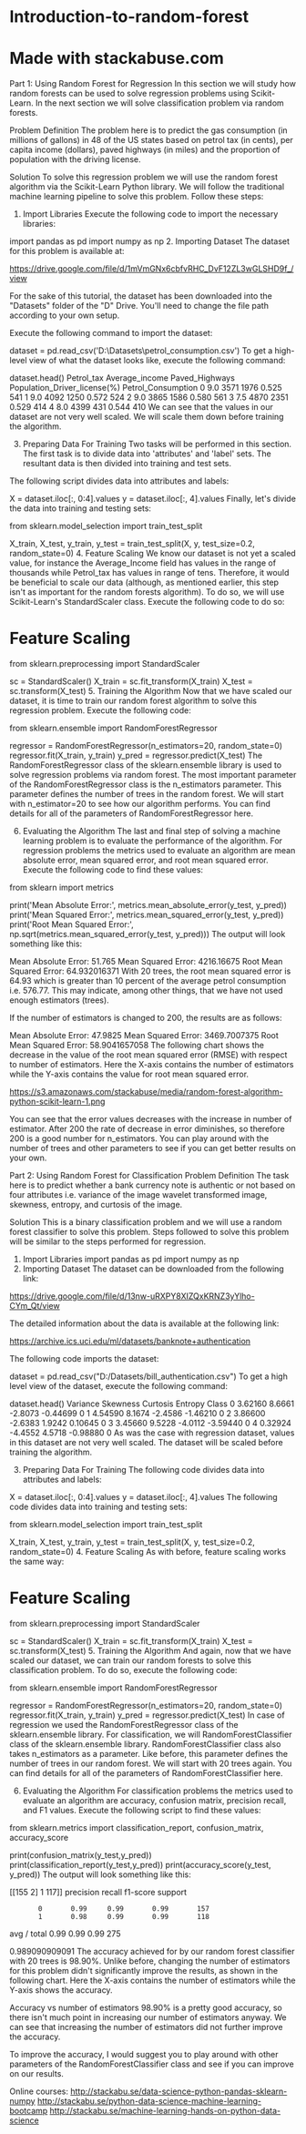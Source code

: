 # Introduction-to-random-forest
# Made with stackabuse.com

Part 1: Using Random Forest for Regression
In this section we will study how random forests can be used to solve regression problems using Scikit-Learn. In the next section we will solve classification problem via random forests.

Problem Definition
The problem here is to predict the gas consumption (in millions of gallons) in 48 of the US states based on petrol tax (in cents), per capita income (dollars), paved highways (in miles) and the proportion of population with the driving license.

Solution
To solve this regression problem we will use the random forest algorithm via the Scikit-Learn Python library. We will follow the traditional machine learning pipeline to solve this problem. Follow these steps:

1. Import Libraries
Execute the following code to import the necessary libraries:

import pandas as pd
import numpy as np
2. Importing Dataset
The dataset for this problem is available at:

https://drive.google.com/file/d/1mVmGNx6cbfvRHC_DvF12ZL3wGLSHD9f_/view

For the sake of this tutorial, the dataset has been downloaded into the "Datasets" folder of the "D" Drive. You'll need to change the file path according to your own setup.

Execute the following command to import the dataset:

dataset = pd.read_csv('D:\Datasets\petrol_consumption.csv')
To get a high-level view of what the dataset looks like, execute the following command:

dataset.head()
Petrol_tax	Average_income	Paved_Highways	Population_Driver_license(%)	Petrol_Consumption
0	9.0	3571	1976	0.525	541
1	9.0	4092	1250	0.572	524
2	9.0	3865	1586	0.580	561
3	7.5	4870	2351	0.529	414
4	8.0	4399	431	0.544	410
We can see that the values in our dataset are not very well scaled. We will scale them down before training the algorithm.

3. Preparing Data For Training
Two tasks will be performed in this section. The first task is to divide data into 'attributes' and 'label' sets. The resultant data is then divided into training and test sets.

The following script divides data into attributes and labels:

X = dataset.iloc[:, 0:4].values
y = dataset.iloc[:, 4].values
Finally, let's divide the data into training and testing sets:

from sklearn.model_selection import train_test_split

X_train, X_test, y_train, y_test = train_test_split(X, y, test_size=0.2, random_state=0)
4. Feature Scaling
We know our dataset is not yet a scaled value, for instance the Average_Income field has values in the range of thousands while Petrol_tax has values in range of tens. Therefore, it would be beneficial to scale our data (although, as mentioned earlier, this step isn't as important for the random forests algorithm). To do so, we will use Scikit-Learn's StandardScaler class. Execute the following code to do so:


# Feature Scaling
from sklearn.preprocessing import StandardScaler

sc = StandardScaler()
X_train = sc.fit_transform(X_train)
X_test = sc.transform(X_test)
5. Training the Algorithm
Now that we have scaled our dataset, it is time to train our random forest algorithm to solve this regression problem. Execute the following code:

from sklearn.ensemble import RandomForestRegressor

regressor = RandomForestRegressor(n_estimators=20, random_state=0)
regressor.fit(X_train, y_train)
y_pred = regressor.predict(X_test)
The RandomForestRegressor class of the sklearn.ensemble library is used to solve regression problems via random forest. The most important parameter of the RandomForestRegressor class is the n_estimators parameter. This parameter defines the number of trees in the random forest. We will start with n_estimator=20 to see how our algorithm performs. You can find details for all of the parameters of RandomForestRegressor here.

6. Evaluating the Algorithm
The last and final step of solving a machine learning problem is to evaluate the performance of the algorithm. For regression problems the metrics used to evaluate an algorithm are mean absolute error, mean squared error, and root mean squared error. Execute the following code to find these values:

from sklearn import metrics

print('Mean Absolute Error:', metrics.mean_absolute_error(y_test, y_pred))
print('Mean Squared Error:', metrics.mean_squared_error(y_test, y_pred))
print('Root Mean Squared Error:', np.sqrt(metrics.mean_squared_error(y_test, y_pred)))
The output will look something like this:

Mean Absolute Error: 51.765
Mean Squared Error: 4216.16675
Root Mean Squared Error: 64.932016371
With 20 trees, the root mean squared error is 64.93 which is greater than 10 percent of the average petrol consumption i.e. 576.77. This may indicate, among other things, that we have not used enough estimators (trees).

If the number of estimators is changed to 200, the results are as follows:

Mean Absolute Error: 47.9825
Mean Squared Error: 3469.7007375
Root Mean Squared Error: 58.9041657058
The following chart shows the decrease in the value of the root mean squared error (RMSE) with respect to number of estimators. Here the X-axis contains the number of estimators while the Y-axis contains the value for root mean squared error.

https://s3.amazonaws.com/stackabuse/media/random-forest-algorithm-python-scikit-learn-1.png

You can see that the error values decreases with the increase in number of estimator. After 200 the rate of decrease in error diminishes, so therefore 200 is a good number for n_estimators. You can play around with the number of trees and other parameters to see if you can get better results on your own.

Part 2: Using Random Forest for Classification
Problem Definition
The task here is to predict whether a bank currency note is authentic or not based on four attributes i.e. variance of the image wavelet transformed image, skewness, entropy, and curtosis of the image.

Solution
This is a binary classification problem and we will use a random forest classifier to solve this problem. Steps followed to solve this problem will be similar to the steps performed for regression.

1. Import Libraries
import pandas as pd
import numpy as np
2. Importing Dataset
The dataset can be downloaded from the following link:

https://drive.google.com/file/d/13nw-uRXPY8XIZQxKRNZ3yYlho-CYm_Qt/view

The detailed information about the data is available at the following link:

https://archive.ics.uci.edu/ml/datasets/banknote+authentication

The following code imports the dataset:

dataset = pd.read_csv("D:/Datasets/bill_authentication.csv")
To get a high level view of the dataset, execute the following command:


dataset.head()
Variance	Skewness	Curtosis	Entropy	Class
0	3.62160	8.6661	-2.8073	-0.44699	0
1	4.54590	8.1674	-2.4586	-1.46210	0
2	3.86600	-2.6383	1.9242	0.10645	0
3	3.45660	9.5228	-4.0112	-3.59440	0
4	0.32924	-4.4552	4.5718	-0.98880	0
As was the case with regression dataset, values in this dataset are not very well scaled. The dataset will be scaled before training the algorithm.

3. Preparing Data For Training
The following code divides data into attributes and labels:

X = dataset.iloc[:, 0:4].values
y = dataset.iloc[:, 4].values
The following code divides data into training and testing sets:

from sklearn.model_selection import train_test_split

X_train, X_test, y_train, y_test = train_test_split(X, y, test_size=0.2, random_state=0)
4. Feature Scaling
As with before, feature scaling works the same way:

# Feature Scaling
from sklearn.preprocessing import StandardScaler

sc = StandardScaler()
X_train = sc.fit_transform(X_train)
X_test = sc.transform(X_test)
5. Training the Algorithm
And again, now that we have scaled our dataset, we can train our random forests to solve this classification problem. To do so, execute the following code:

from sklearn.ensemble import RandomForestRegressor

regressor = RandomForestRegressor(n_estimators=20, random_state=0)
regressor.fit(X_train, y_train)
y_pred = regressor.predict(X_test)
In case of regression we used the RandomForestRegressor class of the sklearn.ensemble library. For classification, we will RandomForestClassifier class of the sklearn.ensemble library. RandomForestClassifier class also takes n_estimators as a parameter. Like before, this parameter defines the number of trees in our random forest. We will start with 20 trees again. You can find details for all of the parameters of RandomForestClassifier here.

6. Evaluating the Algorithm
For classification problems the metrics used to evaluate an algorithm are accuracy, confusion matrix, precision recall, and F1 values. Execute the following script to find these values:

from sklearn.metrics import classification_report, confusion_matrix, accuracy_score

print(confusion_matrix(y_test,y_pred))
print(classification_report(y_test,y_pred))
print(accuracy_score(y_test, y_pred))
The output will look something like this:

[[155    2]
    1  117]]
              precision   recall   f1-score   support

           0       0.99     0.99       0.99       157
           1       0.98     0.99       0.99       118

 avg / total       0.99     0.99       0.99       275

0.989090909091
The accuracy achieved for by our random forest classifier with 20 trees is 98.90%. Unlike before, changing the number of estimators for this problem didn't significantly improve the results, as shown in the following chart. Here the X-axis contains the number of estimators while the Y-axis shows the accuracy.

Accuracy vs number of estimators
98.90% is a pretty good accuracy, so there isn't much point in increasing our number of estimators anyway. We can see that increasing the number of estimators did not further improve the accuracy.

To improve the accuracy, I would suggest you to play around with other parameters of the RandomForestClassifier class and see if you can improve on our results.

Online courses:
http://stackabu.se/data-science-python-pandas-sklearn-numpy
http://stackabu.se/python-data-science-machine-learning-bootcamp
http://stackabu.se/machine-learning-hands-on-python-data-science
